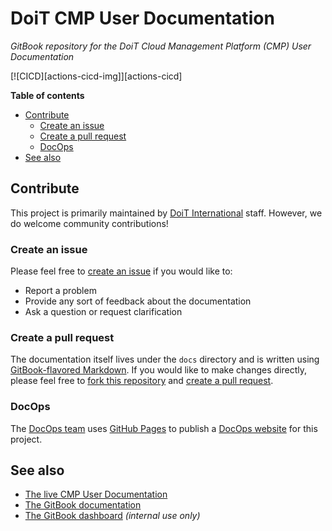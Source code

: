 # DoiT CMP User Documentation

_GitBook repository for the DoiT Cloud Management Platform (CMP) User Documentation_

[![CICD][actions-cicd-img]][actions-cicd]

[actions-build-img]: https://github.com/doitintl/docs-gitbook-cmp/actions/workflows/cicd.yaml/badge.svg
[actions-build]: https://github.com/doitintl/docs-gitbook-cmp/actions/workflows/cicd.yaml

**Table of contents**

- [Contribute](#contribute)
  - [Create an issue](#create-an-issue)
  - [Create a pull request](#create-a-pull-request)
  - [DocOps](#docops)
- [See also](#see-also)

## Contribute

This project is primarily maintained by [DoiT International][doit-org] staff. However, we do welcome community contributions!

### Create an issue

Please feel free to [create an issue][issues] if you would like to:

- Report a problem
- Provide any sort of feedback about the documentation
- Ask a question or request clarification

### Create a pull request

The documentation itself lives under the `docs` directory and is written using [GitBook-flavored Markdown][markdown]. If you would like to make changes directly, please feel free to [fork this repository][fork] and [create a pull request][pr].

[doit-org]: https://github.com/doitintl/
[issues]: https://github.com/doitintl/cmp-docs/issues
[markdown]: https://docs.gitbook.com/editing-content/markdown
[fork]: https://docs.github.com/en/get-started/quickstart/fork-a-repo
[pr]: https://docs.github.com/en/github/collaborating-with-pull-requests

### DocOps

The [DocOps team](https://github.com/orgs/doitintl/teams/docops/discussions) uses [GitHub Pages](https://pages.github.com/) to publish a [DocOps website](https://doitintl.github.io/docs-gitbook-cmp/) for this project.

## See also

- [The live CMP User Documentation][live-docs]
- [The GitBook documentation][gitbook-docs]
- [The GitBook dashboard][gitbook-dash] _(internal use only)_

[live-docs]: http://help.doit-intl.com/
[gitbook-docs]: https://docs.gitbook.com/
[gitbook-dash]: https://app.gitbook.com/
